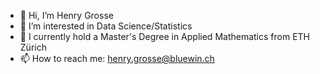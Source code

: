 - 👋 Hi, I’m Henry Grosse
- 👀 I’m interested in Data Science/Statistics
- 🌱 I currently hold a Master's Degree in Applied Mathematics from ETH Zürich
- 📫 How to reach me: henry.grosse@bluewin.ch

<!---
h-grosse/h-grosse is a ✨ special ✨ repository because its `README.md` (this file) appears on your GitHub profile.
You can click the Preview link to take a look at your changes.
--->
